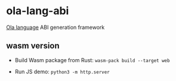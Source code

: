 # ola-lang-abi
[Ola language](https://olang.gitbook.io/ola-lang/) ABI generation framework

## wasm version
- Build Wasm package from Rust: `wasm-pack build --target web`

- Run JS demo: `python3 -m http.server`
